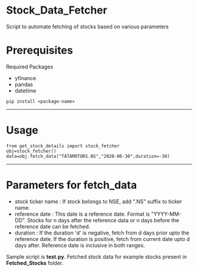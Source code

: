 # Stock_Data_Fetcher
Script to automate fetching of stocks based on various parameters

# Prerequisites
Required Packages
* yfinance
* pandas
* datetime

```
pip install <package-name>
```

<hr>

# Usage 
```
from get_stock_details import stock_fetcher
obj=stock_fetcher()
data=obj.fetch_data("TATAMOTORS.NS","2020-06-30",duration=-30)
```

<hr>

# Parameters for fetch_data
* stock ticker name : If stock belongs to NSE, add ".NS" suffix to ticker name.
* reference date : This date is a reference date. Format is "YYYY-MM-DD". Stocks for n days after the reference data or n days before the reference date can be fetched.
* duration : If the duration 'd' is negative, fetch from d days prior upto the reference date. If the duration is positive, fetch from current date upto d days after. Reference date is inclusive in both ranges.


Sample script is **test.py**. 
Fetched stock data for example stocks present in **Fetched_Stocks** folder.
